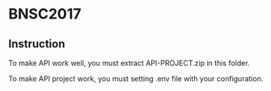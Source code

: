 # BNSC2017

## Instruction
To make API work well, you must extract API-PROJECT.zip in this folder.

To make API project work, you must setting .env file with your configuration.

